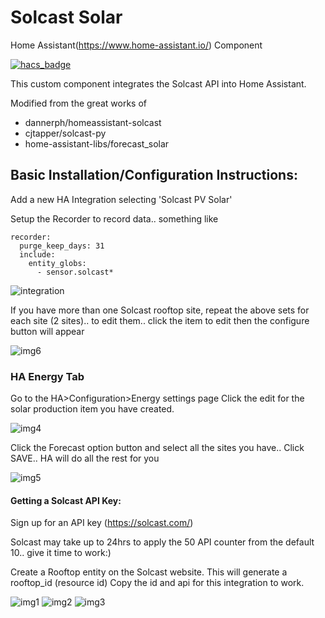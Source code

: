 # Solcast Solar 

Home Assistant(https://www.home-assistant.io/) Component

[![hacs_badge](https://img.shields.io/badge/HACS-Custom-orange.svg?style=for-the-badge)](https://github.com/custom-components/hacs)

This custom component integrates the Solcast API into Home Assistant.

Modified from the great works of
* dannerph/homeassistant-solcast
* cjtapper/solcast-py
* home-assistant-libs/forecast_solar
## Basic Installation/Configuration Instructions:
Add a new HA Integration selecting 'Solcast PV Solar'

Setup the Recorder to record data.. something like
```
recorder:
  purge_keep_days: 31
  include:
    entity_globs:
      - sensor.solcast*
```

![integration](https://user-images.githubusercontent.com/1471841/149643099-ec209b50-daaf-4295-a918-d840da21edf9.png)

If you have more than one Solcast rooftop site, repeat the above sets for each site
(2 sites).. to edit them.. click the item to edit then the configure button will appear

![img6](https://user-images.githubusercontent.com/1471841/149643389-dac7a6bd-71b3-4d57-9b84-262cd728285b.png)

### HA Energy Tab
Go to the HA>Configuration>Energy settings page
Click the edit for the solar production item you have created. 

![img4](https://user-images.githubusercontent.com/1471841/149643349-d776f1ad-530c-46aa-91dc-8b9e7c7f3123.png)

Click the Forecast option button and select all the sites you have.. Click SAVE.. HA will do all the rest for you

![img5](https://user-images.githubusercontent.com/1471841/149643348-cee444cf-d7ac-4304-ae72-d429eccc7b35.png)

#### Getting a Solcast API Key:
Sign up for an API key (https://solcast.com/)

Solcast may take up to 24hrs to apply the 50 API counter from the default 10.. give it time to work:)

Create a Rooftop entity on the Solcast website. This will generate a rooftop_id (resource id)
Copy the id and api for this integration to work.

![img1](https://user-images.githubusercontent.com/1471841/135556872-ff5b51ac-699e-4ea5-869c-f9b0d0c5b815.png)
![img2](https://user-images.githubusercontent.com/1471841/135556549-1cdd1621-9351-43d2-85d1-cb335f0b77ba.png)
![img3](https://user-images.githubusercontent.com/1471841/149643244-245c9a5a-cb0f-4de4-b641-631bcf7fe764.png)
